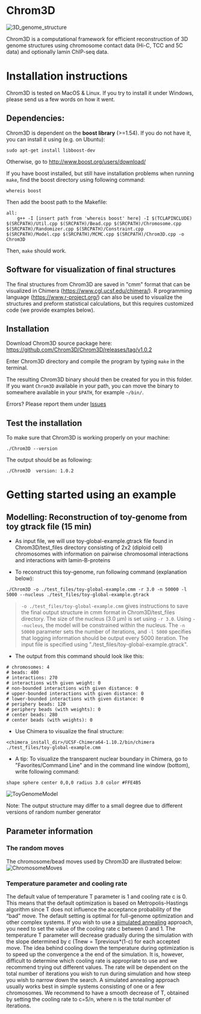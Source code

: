 # Chrom3D
![3D_genome_structure](https://user-images.githubusercontent.com/5373069/97425675-b6af9c80-1912-11eb-8a94-d5550560d949.png)

Chrom3D is a computational framework for efficient reconstruction of 3D genome structures using chromosome contact data (Hi-C, TCC and 5C data) and optionally lamin ChIP-seq data.  



# Installation instructions
Chrom3D is tested on MacOS & Linux. If you try to install it under Windows, please send us a few words on how it went.  


## Dependencies:
Chrom3D is dependent on the **boost library** (>=1.54). If you do not have it,  you can install it using (e.g. on Ubuntu):

`sudo apt-get install libboost-dev`

Otherwise, go to http://www.boost.org/users/download/

If you have boost installed, but still have installation problems when running `make`, find the boost directory using following command:

`whereis boost`

Then add the boost path to the Makefile:
```
all:
    g++ -I [insert path from 'whereis boost' here] -I $(TCLAPINCLUDE) $(SRCPATH)/Util.cpp $(SRCPATH)/Bead.cpp $(SRCPATH)/Chromosome.cpp $(SRCPATH)/Randomizer.cpp $(SRCPATH)/Constraint.cpp $(SRCPATH)/Model.cpp $(SRCPATH)/MCMC.cpp $(SRCPATH)/Chrom3D.cpp -o Chrom3D
```

Then, `make` should work.


## Software for visualization of final structures
The final structures from Chrom3D are saved in "cmm" format that can be visualized in Chimera (https://www.cgl.ucsf.edu/chimera/). R programming language (https://www.r-project.org/) can also be used to visualize the structures and preform statistical calculations, but this requires customized code (we provide examples below).  


## Installation
Download Chrom3D source package here:
https://github.com/Chrom3D/Chrom3D/releases/tag/v1.0.2

Enter Chrom3D directory and compile the program by typing `make` in the terminal.

The resulting Chrom3D binary should then be created for you in this folder. If you want `Chrom3D` available in your path, you can move the binary to somewhere available in your `$PATH`, for example `~/bin/`. 

Errors?  Please report them under [Issues](https://github.com/CollasLab/Chrom3D/issues)


## Test the installation
To make sure that Chrom3D is working properly on your machine:

`./Chrom3D --version`

The output should be as following:

`./Chrom3D  version: 1.0.2`


# Getting started using an example

## Modelling: Reconstruction of toy-genome from toy gtrack file (15 min)
* As input file, we will use toy-global-example.gtrack file found in Chrom3D/test_files directory consisting of 2x2 (diploid cell) chromosomes with information on pairwise chromosomal interactions and interactions with lamin-B-proteins

* To reconstruct this toy-genome, run following command (explanation below):

`./Chrom3D -o ./test_files/toy-global-example.cmm -r 3.0 -n 50000 -l 5000 --nucleus ./test_files/toy-global-example.gtrack`

> `-o ./test_files/toy-global-example.cmm` gives instructions to save the final output structure in cmm format in Chrom3D/test_files directory. The size of the nucleus (3.0 µm) is set using `-r 3.0`. Using `--nucleus`, the model will be constrained within the nucleus. The `-n 50000` parameter sets the number of iterations, and `-l 5000` specifies that logging information should be output every 5000 iteration. The input file is specified using "./test_files/toy-global-example.gtrack".

* The output from this command should look like this:


```
# chromosomes: 4
# beads: 400
# interactions: 270
# interactions with given weight: 0
# non-bounded interactions with given distance: 0
# upper-bounded interactions with given distance: 0
# lower-bounded interactions with given distance: 0
# periphery beads: 120
# periphery beads (with weights): 0
# center beads: 280
# center beads (with weights): 0

```

* Use Chimera to visualize the final structure:

`<chimera_install_dir>/UCSF-Chimera64-1.10.2/bin/chimera ./test_files/toy-global-example.cmm`


* A tip: To visualize the transparent nuclear boundary in Chimera, go to "Favorites/Command Line" and in the command line window (bottom), write following command:

`shape sphere center 0,0,0 radius 3.0 color #FFE4B5`  

![ToyGenomeModel](https://user-images.githubusercontent.com/5373069/97431004-f928a780-1919-11eb-9612-893ea38eed82.png)

Note: The output structure may differ to a small degree due to different versions of random number generator

## Parameter information

### The random moves

The chromosome/bead moves used by Chrom3D are illustrated below:
![ChromosomeMoves](https://user-images.githubusercontent.com/5373069/97425707-bf07d780-1912-11eb-8234-24574c8bf42d.png)

### Temperature parameter and cooling rate
The default value of temperature T parameter is 1 and cooling rate c is 0. This means that the default optimization is based on Metropolis-Hastings algorithm since T does not influence the acceptance probability of the “bad” move. The default setting is optimal for full-genome optimization and other complex systems. If you wish to use a [simulated annealing](https://en.wikipedia.org/wiki/Simulated_annealing) approach, you need to set the value of the cooling rate c between 0 and 1. The temperature T parameter will decrease gradually during the simulation with the slope determined by c (Tnew = Tprevious*(1-c) for each accepted move. The idea behind cooling down the temperature during optimization is to speed up the convergence a the end of the simulation. It is, however, difficult to determine which cooling rate is appropriate to use and we recommend trying out different values. The rate will be dependent on the total number of iterations you wish to run during simulation and how steep you wish to narrow down the search. A simulated annealing approach usually works best in simple systems consisting of one or a few chromosomes. We recommend to have a smooth decrease of T, obtained by setting the cooling rate to c=5/n, where n is the total number of iterations. 

